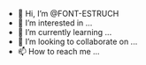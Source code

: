 - 👋 Hi, I’m @FONT-ESTRUCH
- 👀 I’m interested in ...
- 🌱 I’m currently learning ...
- 💞️ I’m looking to collaborate on ...
- 📫 How to reach me ...

<!---
FONT-ESTRUCH/FONT-ESTRUCH is a ✨ special ✨ repository because its `README.md` (this file) appears on your GitHub profile.
You can click the Preview link to take a look at your changes.
--->
